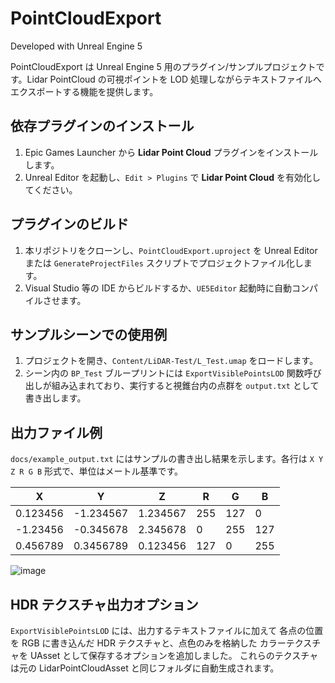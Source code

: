 # PointCloudExport

Developed with Unreal Engine 5

PointCloudExport は Unreal Engine 5 用のプラグイン/サンプルプロジェクトです。Lidar PointCloud の可視ポイントを LOD 処理しながらテキストファイルへエクスポートする機能を提供します。

## 依存プラグインのインストール
1. Epic Games Launcher から **Lidar Point Cloud** プラグインをインストールします。
2. Unreal Editor を起動し、`Edit > Plugins` で **Lidar Point Cloud** を有効化してください。

## プラグインのビルド
1. 本リポジトリをクローンし、`PointCloudExport.uproject` を Unreal Editor または `GenerateProjectFiles` スクリプトでプロジェクトファイル化します。
2. Visual Studio 等の IDE からビルドするか、`UE5Editor` 起動時に自動コンパイルさせます。

## サンプルシーンでの使用例
1. プロジェクトを開き、`Content/LiDAR-Test/L_Test.umap` をロードします。
2. シーン内の `BP_Test` ブループリントには `ExportVisiblePointsLOD` 関数呼び出しが組み込まれており、実行すると視錐台内の点群を `output.txt` として書き出します。

## 出力ファイル例
`docs/example_output.txt` にはサンプルの書き出し結果を示します。各行は `X Y Z R G B` 形式で、単位はメートル基準です。

| X | Y | Z | R | G | B |
| --- | --- | --- | --- | --- | --- |
| 0.123456 | -1.234567 | 1.234567 | 255 | 127 | 0 |
| -1.23456 | -0.345678 | 2.345678 | 0 | 255 | 127 |
| 0.456789 | 0.3456789 | 0.123456 | 127 | 0 | 255 |

![image](https://github.com/user-attachments/assets/20b55dfb-8459-4b8d-96ff-9db1ad6f79fd)

## HDR テクスチャ出力オプション
`ExportVisiblePointsLOD` には、出力するテキストファイルに加えて
各点の位置を RGB に書き込んだ HDR テクスチャと、点色のみを格納した
カラーテクスチャを UAsset として保存するオプションを追加しました。
これらのテクスチャは元の LidarPointCloudAsset と同じフォルダに自動生成されます。
